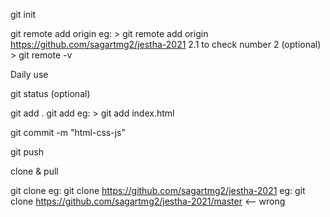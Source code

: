 git init

git remote add origin eg: > git remote add origin https://github.com/sagartmg2/jestha-2021 2.1 to check number 2 (optional) > git remote -v

Daily use

git status (optional)

git add . git add eg: > git add index.html

git commit -m "html-css-js"

git push

clone & pull

git clone eg: git clone https://github.com/sagartmg2/jestha-2021 eg: git clone https://github.com/sagartmg2/jestha-2021/master <-- wrong